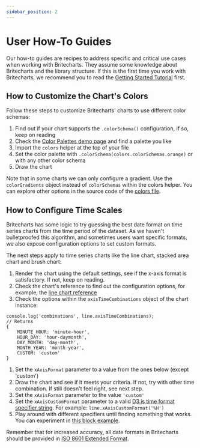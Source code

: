 ```yaml
---
sidebar_position: 2
---
```


# User How-To Guides
Our how-to guides are recipes to address specific and critical use cases when working with Britecharts. They assume some knowledge about Britecharts and the library structure. If this is the first time you work with Britecharts, we recommend you to read the [Getting Started Tutorial][gettingStarted] first.

## How to Customize the Chart's Colors
Follow these steps to customize Britecharts' charts to use different color schemas:
1. Find out if your chart supports the `.colorSchema()` configuration, if so, keep on reading
1. Check the [Color Palettes demo page][colorPalettesDemo] and find a palette you like
1. Import the `colors` helper at the top of your file
1. Set the color palette with `.colorSchema(colors.colorSchemas.orange)` or with any other color schema
1. Draw the chart

Note that in some charts we can only configure a gradient. Use the `colorGradients` object instead of `colorSchemas` within the colors helper. You can explore other options in the source code of the [colors file][colorsHelper].

## How to Configure Time Scales
Britecharts has some logic to try guessing the best date format on time series charts from the time period of the dataset. As we haven't bulletproofed this algorithm, and sometimes users want specific formats, we also expose configuration options to set custom formats.

The next steps apply to time series charts like the line chart, stacked area chart and brush chart:
1. Render the chart using the default settings, see if the x-axis format is satisfactory. If not, keep on reading.
1. Check the chart's reference to find out the configuration options, for example, the [line chart reference][lineChartAPI]
1. Check the options within the `axisTimeCombinations` object of the chart instance:
```
console.log('combinations', line.axisTimeCombinations);
// Returns
{
    MINUTE_HOUR: 'minute-hour',
    HOUR_DAY: 'hour-daymonth',
    DAY_MONTH: 'day-month',
    MONTH_YEAR: 'month-year',
    CUSTOM: 'custom'
}
```
1. Set the `xAxisFormat` parameter to a value from the ones below (except 'custom')
1. Draw the chart and see if it meets your criteria. If not, try with other time combination. If still doesn't feel right, see next step.
1. Set the `xAxisFormat` parameter to the value `'custom'`
1. Set the `xAxisCustomFormat` parameter to a valid [D3.js time format specifier string][timeFormatSpecifiers]. For example: `line.xAxisCustomFormat('%H')`
1. Play around with different specifiers until finding something that works. You can experiment in [this block example][timeFormatsBlock].

Remember that for increased accuracy, all date formats in Britecharts should be provided in [ISO 8601 Extended Format][ISOFormat].


[gettingStarted]: http://britecharts.github.io/britecharts/getting-started.html
[colorPalettesDemo]: **
[colorsHelper]: https://github.com/Golodhros/britecharts/blob/main/packages/core/src/charts/helpers/color.js
[ISOFormat]: http://www.ecma-international.org/ecma-262/5.1/#sec-15.9.1.15
[lineChartAPI]: /docs/API/line
[timeFormatSpecifiers]: https://github.com/d3/d3-time-format#locale_format
[timeFormatsBlock]: https://bl.ocks.org/zanarmstrong/ca0adb7e426c12c06a95